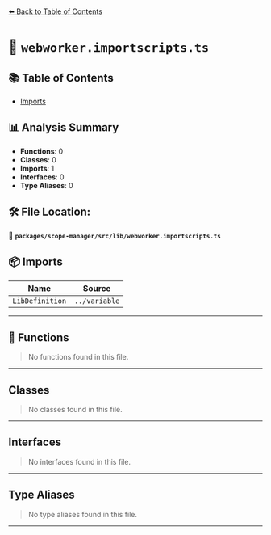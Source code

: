 [⬅️ Back to Table of Contents](../../../../index.md)

# 📄 `webworker.importscripts.ts`

## 📚 Table of Contents

- [Imports](#imports)

## 📊 Analysis Summary

- **Functions**: 0
- **Classes**: 0
- **Imports**: 1
- **Interfaces**: 0
- **Type Aliases**: 0

## 🛠️ File Location:
📂 **`packages/scope-manager/src/lib/webworker.importscripts.ts`**

## 📦 Imports

| Name | Source |
|------|--------|
| `LibDefinition` | `../variable` |


---

## 🔧 Functions

> No functions found in this file.


---

## Classes

> No classes found in this file.


---

## Interfaces

> No interfaces found in this file.


---

## Type Aliases

> No type aliases found in this file.


---
